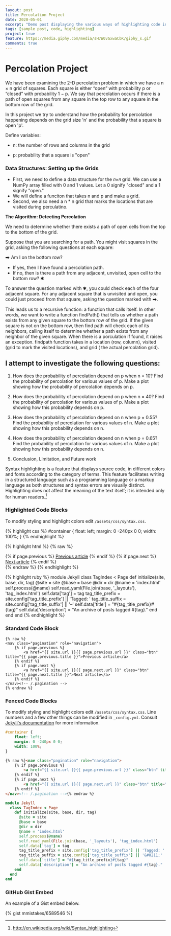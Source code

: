 ```yaml
---
layout: post
title: Percolation Project
date: 2020-05-01
excerpt: "Demo post displaying the various ways of highlighting code in Markdown."
tags: [sample post, code, highlighting]
project: true
feature: https://media.giphy.com/media/sH7W0vGxwaCbK/giphy_s.gif
comments: true
---
```

# Percolation Project

We have been examining the 2-D percolation problem in which we have a n × n grid of squares.
Each square is either “open” with probability p or “closed” with probability 1 − p. We say that
percolation occurs if there is a path of open squares from any square in the top row to any square
in the bottom row of the grid.

In this project we try to understand how the probability for percolation happening depends on the grid size 'n' and the probability that a square is open 'p'.

Define variables:

- n: the number of rows and columns in the grid

- p: probability that a square is "open"

### Data Structures: Setting up the Grids
- First, we need to define a data structure for the  𝑛×𝑛  grid. We can use a NumPy array filled with 0 and 1 values. Let a 0 signify "closed" and a 1 signify "open." 
- We will define a funciton that takes n and p and make a grid.
- Second, we also need a n * n grid that marks the locations that are visited during perculatino.

**The Algorithm: Detecting Percolation**

We need to determine whether there exists a path of open cells from the top to the bottom of the grid.

Suppose that you are searching for a path. You might visit squares in the grid, asking the following questions at each square:

⮕ Am I on the bottom row?

- If yes, then I have found a percolation path.
- If no, then is there a path from any adjacent, unvisited, open cell to the bottom row? ✱

To answer the question marked with ✱, you could check each of the four adjacent square. For any adjacent square that is unvisited and open, you could just proceed from that square, asking the question marked with ⮕.

This leads us to a recursive function: a function that calls itself. In other words, we want to write a function findPath() that tells us whether a path exists from any given square to the bottom row of the grid. If the given square is not on the bottom row, then find path will check each of its neighbors, calling itself to determine whether a path exists from any neighbor of the given square. When there is a porculation if found, it raises an exception.
findpath function takes in a location (row, column), visited (grid to mark the visited locations), and grid ( the actual percolation grid).

## I attempt to investigate the following questions:

1) How does the probability of percolation depend on p when n = 10? Find the
probability of percolation for various values of p. Make a plot showing how the probability
of percolation depends on p.

2) How does the probability of percolation depend on p when n = 40? Find the probability of percolation for 
various values of p. Make a plot showing how this probability depends on p.

3) How does the probability of percolation depend on n when p = 0.55? Find the probability of percolation for various values of n. Make a plot showing how this probability depends on n.

4) How does the probability of percolation depend on n when p = 0.65? Find the probability of percolation for various values of n. Make a plot showing how this probability depends on n.

5) Conclusion, Limitation, and Future work

Syntax highlighting is a feature that displays source code, in different colors and fonts according to the category of terms. This feature facilitates writing in a structured language such as a programming language or a markup language as both structures and syntax errors are visually distinct. Highlighting does not affect the meaning of the text itself; it is intended only for human readers.[^1]

[^1]: <http://en.wikipedia.org/wiki/Syntax_highlighting>

### Highlighted Code Blocks

To modify styling and highlight colors edit `/assets/css/syntax.css`.

{% highlight css %}
#container {
    float: left;
    margin: 0 -240px 0 0;
    width: 100%;
}
{% endhighlight %}

{% highlight html %}
{% raw %}
<nav class="pagination" role="navigation">
    {% if page.previous %}
        <a href="{{ site.url }}{{ page.previous.url }}" class="btn" title="{{ page.previous.title }}">Previous article</a>
    {% endif %}
    {% if page.next %}
        <a href="{{ site.url }}{{ page.next.url }}" class="btn" title="{{ page.next.title }}">Next article</a>
    {% endif %}
</nav><!-- /.pagination -->
{% endraw %}
{% endhighlight %}

{% highlight ruby %}
module Jekyll
  class TagIndex < Page
    def initialize(site, base, dir, tag)
      @site = site
      @base = base
      @dir = dir
      @name = 'index.html'
      self.process(@name)
      self.read_yaml(File.join(base, '_layouts'), 'tag_index.html')
      self.data['tag'] = tag
      tag_title_prefix = site.config['tag_title_prefix'] || 'Tagged: '
      tag_title_suffix = site.config['tag_title_suffix'] || '&#8211;'
      self.data['title'] = "#{tag_title_prefix}#{tag}"
      self.data['description'] = "An archive of posts tagged #{tag}."
    end
  end
end
{% endhighlight %}


### Standard Code Block

    {% raw %}
    <nav class="pagination" role="navigation">
        {% if page.previous %}
            <a href="{{ site.url }}{{ page.previous.url }}" class="btn" title="{{ page.previous.title }}">Previous article</a>
        {% endif %}
        {% if page.next %}
            <a href="{{ site.url }}{{ page.next.url }}" class="btn" title="{{ page.next.title }}">Next article</a>
        {% endif %}
    </nav><!-- /.pagination -->
    {% endraw %}


### Fenced Code Blocks

To modify styling and highlight colors edit `/assets/css/syntax.css`. Line numbers and a few other things can be modified in `_config.yml`. Consult [Jekyll's documentation](http://jekyllrb.com/docs/configuration/) for more information.

~~~ css
#container {
    float: left;
    margin: 0 -240px 0 0;
    width: 100%;
}
~~~

~~~ html
{% raw %}<nav class="pagination" role="navigation">
    {% if page.previous %}
        <a href="{{ site.url }}{{ page.previous.url }}" class="btn" title="{{ page.previous.title }}">Previous article</a>
    {% endif %}
    {% if page.next %}
        <a href="{{ site.url }}{{ page.next.url }}" class="btn" title="{{ page.next.title }}">Next article</a>
    {% endif %}
</nav><!-- /.pagination -->{% endraw %}
~~~

~~~ ruby
module Jekyll
  class TagIndex < Page
    def initialize(site, base, dir, tag)
      @site = site
      @base = base
      @dir = dir
      @name = 'index.html'
      self.process(@name)
      self.read_yaml(File.join(base, '_layouts'), 'tag_index.html')
      self.data['tag'] = tag
      tag_title_prefix = site.config['tag_title_prefix'] || 'Tagged: '
      tag_title_suffix = site.config['tag_title_suffix'] || '&#8211;'
      self.data['title'] = "#{tag_title_prefix}#{tag}"
      self.data['description'] = "An archive of posts tagged #{tag}."
    end
  end
end
~~~

### GitHub Gist Embed

An example of a Gist embed below.

{% gist mmistakes/6589546 %}
